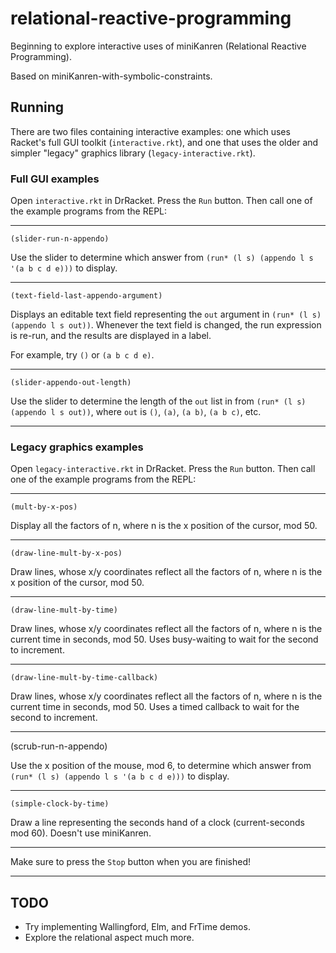 # relational-reactive-programming

Beginning to explore interactive uses of miniKanren (Relational Reactive Programming).

Based on miniKanren-with-symbolic-constraints.

## Running

There are two files containing interactive examples: one which uses
Racket's full GUI toolkit (`interactive.rkt`), and one that uses the
older and simpler "legacy" graphics library (`legacy-interactive.rkt`).

### Full GUI examples

Open `interactive.rkt` in DrRacket.  Press the `Run` button.  Then call one of the example programs from the REPL:

---

```
(slider-run-n-appendo)
```

Use the slider to determine which answer
from `(run* (l s) (appendo l s '(a b c d e)))` to display.

---

```
(text-field-last-appendo-argument)
```

Displays an editable text field representing the `out` argument in
`(run* (l s) (appendo l s out))`.  Whenever the text field is changed,
the run expression is re-run, and the results are displayed in a label.

For example, try `()` or `(a b c d e)`.

---

```
(slider-appendo-out-length)
```

Use the slider to determine the length of the `out` list in
from `(run* (l s) (appendo l s out))`, where `out` is
`()`, `(a)`, `(a b)`, `(a b c)`, etc.

---

### Legacy graphics examples

Open `legacy-interactive.rkt` in DrRacket.  Press the `Run` button.  Then call one of the example programs from the REPL:

---

```
(mult-by-x-pos)
```

Display all the factors of n, where n is the x position of the cursor, mod 50.

---

```
(draw-line-mult-by-x-pos)
```

Draw lines, whose x/y coordinates reflect all the factors of n,
where n is the x position of the cursor, mod 50.

---

```
(draw-line-mult-by-time)
```

Draw lines, whose x/y coordinates reflect all the factors of n, where
n is the current time in seconds, mod 50.  Uses busy-waiting to wait
for the second to increment.

---

```
(draw-line-mult-by-time-callback)
```

Draw lines, whose x/y coordinates reflect all the factors of n,
where n is the current time in seconds, mod 50.
Uses a timed callback to wait for the second to increment.

---

(scrub-run-n-appendo)

Use the x position of the mouse, mod 6, to determine which answer from
 ```(run* (l s) (appendo l s '(a b c d e)))``` to display.

---

```
(simple-clock-by-time)
```

Draw a line representing the seconds hand of a clock (current-seconds mod 60).
Doesn't use miniKanren.

---

Make sure to press the `Stop` button when you are finished!

---

## TODO

* Try implementing Wallingford, Elm, and FrTime demos.
* Explore the relational aspect much more.
